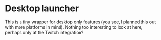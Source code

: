 # Desktop launcher

This is a tiny wrapper for desktop only features (you see, I planned this out with more platforms in mind).
Nothing too interesting to look at here, perhaps only at the Twitch integration?